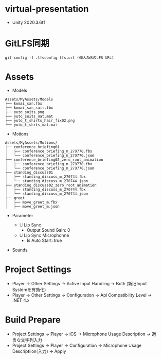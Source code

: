 # virtual-presentation
- Unity 2020.3.6f1

# GitLFS同期
```
git config -f .lfsconfig lfs.url (個人AWSのLFS URL)
```

# Assets

- Models
```
Assets/MyAssets/Models
├── komai_san.fbx
├── komai_san_suit.fbx
├── yuto_suits.png
├── yuto_suits_mat.mat
├── yuto_t_shirts_hair_fix02.png
└── yuto_t_shrts_mat.mat
```

- Motions
```
Assets/MyAssets/Motions/
├── conference_briefing01
│   ├── conference_briefing_m_270770.fbx
│   └── conference_briefing_m_270770.json
├── conference_briefing02_zero_root_animation
│   ├── conference_briefing_m_270770.fbx
│   └── conference_briefing_m_270770.json
├── standing_discuss01
│   ├── standing_discuss_m_270744.fbx
│   └── standing_discuss_m_270744.json
├── standing_discuss02_zero_root_animation
│   ├── standing_discuss_m_270744.fbx
│   └── standing_discuss_m_270744.json
├── greet
│   ├── move_greet_m.fbx
│   ├── move_greet_m.json
```

- Parameter
  - U Lip Sync
    - Output Sound Gain: 0
  - U Lip Sync Microphonne
    - Is Auto Start: true

- [Sounds](http://www.soundgator.com/)

# Project Settings
- Player -> Other Settings -> Active Input Handling -> Both (新旧Input Systemを有効化)
- Player -> Other Settings -> Configuration -> Api Compatibility Level -> .NET 4.x

# Build Prepare
- Project Settings -> Player -> iOS -> Microphone Usage Description -> 適当な文字列入力
- Project Settings -> Player -> Configuration -> Microphone Usage Descriptiion(入力) -> Apply
